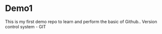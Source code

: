 # Demo1
This is my first demo repo to learn and perform the basic of Github..
Version control system - GIT
